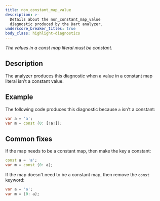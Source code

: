 ```yaml
---
title: non_constant_map_value
description: >-
  Details about the non_constant_map_value
  diagnostic produced by the Dart analyzer.
underscore_breaker_titles: true
body_class: highlight-diagnostics
---
```


_The values in a const map literal must be constant._

## Description

The analyzer produces this diagnostic when a value in a constant map
literal isn't a constant value.

## Example

The following code produces this diagnostic because `a` isn't a constant:

```dart
var a = 'a';
var m = const {0: [!a!]};
```

## Common fixes

If the map needs to be a constant map, then make the key a constant:

```dart
const a = 'a';
var m = const {0: a};
```

If the map doesn't need to be a constant map, then remove the `const`
keyword:

```dart
var a = 'a';
var m = {0: a};
```
